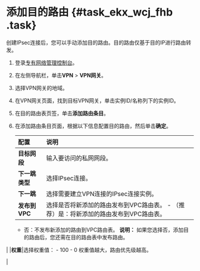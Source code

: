 # 添加目的路由 {#task_ekx_wcj_fhb .task}

创建IPsec连接后，您可以手动添加目的路由。目的路由仅基于目的IP进行路由转发。

1.  登录[专有网络管理控制台](https://vpcnext.console.aliyun.com/nat/)。
2.  在左侧导航栏，单击**VPN** \> **VPN网关**。
3.  选择VPN网关的地域。
4.  在VPN网关页面，找到目标VPN网关，单击实例ID/名称列下的实例ID。
5.  在目的路由表页签，单击**添加路由条目**。
6.  在添加路由条目页面，根据以下信息配置目的路由，然后单击**确定**。 

    |配置|说明|
    |:-|:-|
    |**目标网段**|输入要访问的私网网段。|
    |**下一跳类型**|选择IPsec连接。|
    |**下一跳**|选择需要建立VPN连接的IPsec连接实例。|
    |**发布到VPC**|选择是否将新添加的路由发布到VPC路由表。     -   （推荐）是：将新添加的路由发布到VPC路由表。
    -   否：不发布新添加的路由到VPC路由表。
 **说明：** 如果您选择否，添加目的路由后，您还需在目的路由表中发布路由。

 |
    |**权重**|选择权重值：     -   100
    -   0
 权重值越大，路由优先级越高。

 |


